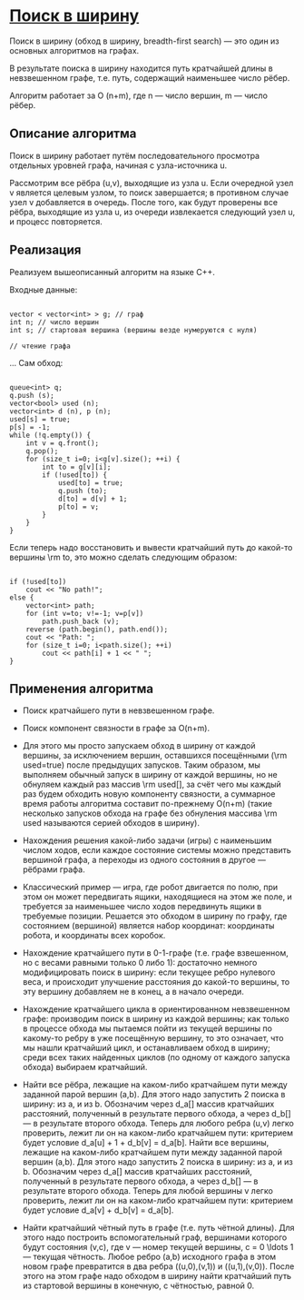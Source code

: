 # [Поиск в ширину](http://e-maxx.ru/algo/bfs)
Поиск в ширину (обход в ширину, breadth-first search) — это один из основных алгоритмов на графах.

В результате поиска в ширину находится путь кратчайшей длины в невзвешенном графе, т.е. путь, содержащий наименьшее число рёбер.

Алгоритм работает за O (n+m), где n — число вершин, m — число рёбер.

## Описание алгоритма
Поиск в ширину работает путём последовательного просмотра отдельных уровней графа, начиная с узла-источника u.

Рассмотрим все рёбра (u,v), выходящие из узла u. Если очередной узел v является целевым узлом, то поиск завершается; в противном случае узел v добавляется в очередь. После того, как будут проверены все рёбра, выходящие из узла u, из очереди извлекается следующий узел u, и процесс повторяется. 
## Реализация
Реализуем вышеописанный алгоритм на языке C++.

Входные данные:
<pre><code class="c++ language-c++">
vector &lt; vector&lt;int&gt; &gt; g; // граф
int n; // число вершин
int s; // стартовая вершина (вершины везде нумеруются с нуля)

// чтение графа
</code></pre>
...
Сам обход:

<pre><code class="c++ language-c++">
queue&lt;int&gt; q;
q.push (s);
vector&lt;bool&gt; used (n);
vector&lt;int&gt; d (n), p (n);
used[s] = true;
p[s] = -1;
while (!q.empty()) {
    int v = q.front();
    q.pop();
    for (size_t i=0; i&lt;g[v].size(); ++i) {
        int to = g[v][i];
        if (!used[to]) {
            used[to] = true;
            q.push (to);
            d[to] = d[v] + 1;
            p[to] = v;
        }
    }
}
</code></pre>

Если теперь надо восстановить и вывести кратчайший путь до какой-то вершины \rm to, это можно сделать следующим образом:

<pre><code class="c++ language-c++">
if (!used[to])
    cout &lt;&lt; "No path!";
else {
    vector&lt;int&gt; path;
    for (int v=to; v!=-1; v=p[v])
        path.push_back (v);
    reverse (path.begin(), path.end());
    cout &lt;&lt; "Path: ";
    for (size_t i=0; i&lt;path.size(); ++i)
        cout &lt;&lt; path[i] + 1 &lt;&lt; " ";
}
</code></pre>

## Применения алгоритма
- Поиск кратчайшего пути в невзвешенном графе.
- Поиск компонент связности в графе за O(n+m).
- Для этого мы просто запускаем обход в ширину от каждой вершины, за исключением вершин, оставшихся посещёнными (\rm used=true) после предыдущих запусков. Таким образом, мы выполняем обычный запуск в ширину от каждой вершины, но не обнуляем каждый раз массив \rm used[], за счёт чего мы каждый раз будем обходить новую компоненту связности, а суммарное время работы алгоритма составит по-прежнему O(n+m) (такие несколько запусков обхода на графе без обнуления массива \rm used называются серией обходов в ширину).

- Нахождения решения какой-либо задачи (игры) с наименьшим числом ходов, если каждое состояние системы можно представить вершиной графа, а переходы из одного состояния в другое — рёбрами графа. 
- Классический пример — игра, где робот двигается по полю, при этом он может передвигать ящики, находящиеся на этом же поле, и требуется за наименьшее число ходов передвинуть ящики в требуемые позиции. Решается это обходом в ширину по графу, где состоянием (вершиной) является набор координат: координаты робота, и координаты всех коробок.
- Нахождение кратчайшего пути в 0-1-графе (т.е. графе взвешенном, но с весами равными только 0 либо 1): достаточно немного модифицировать поиск в ширину: если текущее ребро нулевого веса, и происходит улучшение расстояния до какой-то вершины, то эту вершину добавляем не в конец, а в начало очереди.
- Нахождение кратчайшего цикла в ориентированном невзвешенном графе: производим поиск в ширину из каждой вершины; как только в процессе обхода мы пытаемся пойти из текущей вершины по какому-то ребру в уже посещённую вершину, то это означает, что мы нашли кратчайший цикл, и останавливаем обход в ширину; среди всех таких найденных циклов (по одному от каждого запуска обхода) выбираем кратчайший.
- Найти все рёбра, лежащие на каком-либо кратчайшем пути между заданной парой вершин (a,b). Для этого надо запустить 2 поиска в ширину: из a, и из b. Обозначим через d_a[] массив кратчайших расстояний, полученный в результате первого обхода, а через d_b[] — в результате второго обхода. Теперь для любого ребра (u,v) легко проверить, лежит ли он на каком-либо кратчайшем пути: критерием будет условие d_a[u] + 1 + d_b[v] = d_a[b].
Найти все вершины, лежащие на каком-либо кратчайшем пути между заданной парой вершин (a,b). Для этого надо запустить 2 поиска в ширину: из a, и из b. Обозначим через d_a[] массив кратчайших расстояний, полученный в результате первого обхода, а через d_b[] — в результате второго обхода. Теперь для любой вершины v легко проверить, лежит ли он на каком-либо кратчайшем пути: критерием будет условие d_a[v] + d_b[v] = d_a[b].
- Найти кратчайший чётный путь в графе (т.е. путь чётной длины). Для этого надо построить вспомогательный граф, вершинами которого будут состояния (v,c), где v — номер текущей вершины, c = 0 \ldots 1 — текущая чётность. Любое ребро (a,b) исходного графа в этом новом графе превратится в два ребра ((u,0),(v,1)) и ((u,1),(v,0)). После этого на этом графе надо обходом в ширину найти кратчайший путь из стартовой вершины в конечную, с чётностью, равной 0.
